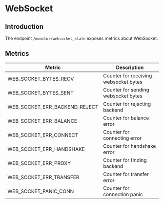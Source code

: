 # WebSocket

## Introduction

The endpoint `/monitor/websocket_state` exposes metrics about WebSocket.

## Metrics

| Metric                        | Description                           |
| ----------------------------- | ------------------------------------- |
| WEB_SOCKET_BYTES_RECV         | Counter for receiving websocket bytes |
| WEB_SOCKET_BYTES_SENT         | Counter for sending websocket bytes   |
| WEB_SOCKET_ERR_BACKEND_REJECT | Counter for rejecting backend         |
| WEB_SOCKET_ERR_BALANCE        | Counter for balance error             |
| WEB_SOCKET_ERR_CONNECT        | Counter for connecting error          |
| WEB_SOCKET_ERR_HANDSHAKE      | Counter for handshake error           |
| WEB_SOCKET_ERR_PROXY          | Counter for finding backend           |
| WEB_SOCKET_ERR_TRANSFER       | Counter for transfer error            |
| WEB_SOCKET_PANIC_CONN         | Counter for connection panic          |

